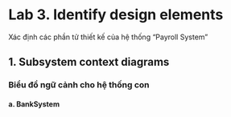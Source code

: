 # Lab 3. Identify design elements
Xác định các phần tử thiết kế của hệ thống “Payroll System”
## 1. Subsystem context diagrams
### Biểu đồ ngữ cảnh cho hệ thống con
#### a. BankSystem
